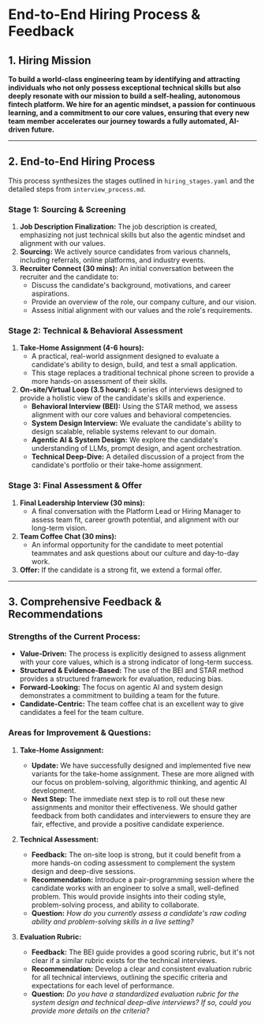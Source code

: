 
# End-to-End Hiring Process & Feedback

## 1. Hiring Mission

**To build a world-class engineering team by identifying and attracting individuals who not only possess exceptional technical skills but also deeply resonate with our mission to build a self-healing, autonomous fintech platform. We hire for an agentic mindset, a passion for continuous learning, and a commitment to our core values, ensuring that every new team member accelerates our journey towards a fully automated, AI-driven future.**

---

## 2. End-to-End Hiring Process

This process synthesizes the stages outlined in `hiring_stages.yaml` and the detailed steps from `interview_process.md`.

### **Stage 1: Sourcing & Screening**

1.  **Job Description Finalization:** The job description is created, emphasizing not just technical skills but also the agentic mindset and alignment with our values.
2.  **Sourcing:** We actively source candidates from various channels, including referrals, online platforms, and industry events.
3.  **Recruiter Connect (30 mins):** An initial conversation between the recruiter and the candidate to:
    *   Discuss the candidate's background, motivations, and career aspirations.
    *   Provide an overview of the role, our company culture, and our vision.
    *   Assess initial alignment with our values and the role's requirements.

### **Stage 2: Technical & Behavioral Assessment**

1.  **Take-Home Assignment (4-6 hours):**
    *   A practical, real-world assignment designed to evaluate a candidate's ability to design, build, and test a small application.
    *   This stage replaces a traditional technical phone screen to provide a more hands-on assessment of their skills.
2.  **On-site/Virtual Loop (3.5 hours):** A series of interviews designed to provide a holistic view of the candidate's skills and experience.
    *   **Behavioral Interview (BEI):** Using the STAR method, we assess alignment with our core values and behavioral competencies.
    *   **System Design Interview:** We evaluate the candidate's ability to design scalable, reliable systems relevant to our domain.
    *   **Agentic AI & System Design:** We explore the candidate's understanding of LLMs, prompt design, and agent orchestration.
    *   **Technical Deep-Dive:** A detailed discussion of a project from the candidate's portfolio or their take-home assignment.

### **Stage 3: Final Assessment & Offer**

1.  **Final Leadership Interview (30 mins):**
    *   A final conversation with the Platform Lead or Hiring Manager to assess team fit, career growth potential, and alignment with our long-term vision.
2.  **Team Coffee Chat (30 mins):**
    *   An informal opportunity for the candidate to meet potential teammates and ask questions about our culture and day-to-day work.
3.  **Offer:** If the candidate is a strong fit, we extend a formal offer.

---

## 3. Comprehensive Feedback & Recommendations

### **Strengths of the Current Process:**

*   **Value-Driven:** The process is explicitly designed to assess alignment with your core values, which is a strong indicator of long-term success.
*   **Structured & Evidence-Based:** The use of the BEI and STAR method provides a structured framework for evaluation, reducing bias.
*   **Forward-Looking:** The focus on agentic AI and system design demonstrates a commitment to building a team for the future.
*   **Candidate-Centric:** The team coffee chat is an excellent way to give candidates a feel for the team culture.

### **Areas for Improvement & Questions:**

1.  **Take-Home Assignment:**
    *   **Update:** We have successfully designed and implemented five new variants for the take-home assignment. These are more aligned with our focus on problem-solving, algorithmic thinking, and agentic AI development.
    *   **Next Step:** The immediate next step is to roll out these new assignments and monitor their effectiveness. We should gather feedback from both candidates and interviewers to ensure they are fair, effective, and provide a positive candidate experience.

2.  **Technical Assessment:**
    *   **Feedback:** The on-site loop is strong, but it could benefit from a more hands-on coding assessment to complement the system design and deep-dive sessions.
    *   **Recommendation:** Introduce a pair-programming session where the candidate works with an engineer to solve a small, well-defined problem. This would provide insights into their coding style, problem-solving process, and ability to collaborate.
    *   **Question:** *How do you currently assess a candidate's raw coding ability and problem-solving skills in a live setting?*

3.  **Evaluation Rubric:**
    *   **Feedback:** The BEI guide provides a good scoring rubric, but it's not clear if a similar rubric exists for the technical interviews.
    *   **Recommendation:** Develop a clear and consistent evaluation rubric for all technical interviews, outlining the specific criteria and expectations for each level of performance.
    *   **Question:** *Do you have a standardized evaluation rubric for the system design and technical deep-dive interviews? If so, could you provide more details on the criteria?*



